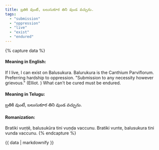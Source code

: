 ```yaml
---
title: బ్రతికి వుంటే, బలుసుకూర తిని వుండ వచ్చును.
tags:
  - "submission"
  - "oppression"
  - "live"
  - "exist"
  - "endured"
---
```


{% capture data %}
#### Meaning in English:
If I live, I can exist on Balusukura.
Balurukura is the Canthium Parviflorum.
Preferring hardship to oppression. "Submission to any necessity however grievous." (Elliot. )
What can't be cured must be endured.

#### Meaning in Telugu:
బ్రతికి వుంటే, బలుసుకూర తిని వుండ వచ్చును.

#### Romanization:
Bratiki vuṇṭē, balusukūra tini vuṇḍa vaccunu.
Bratiki vunte, balusukura tini vunda vaccunu.
{% endcapture %}

{{ data | markdownify }}

